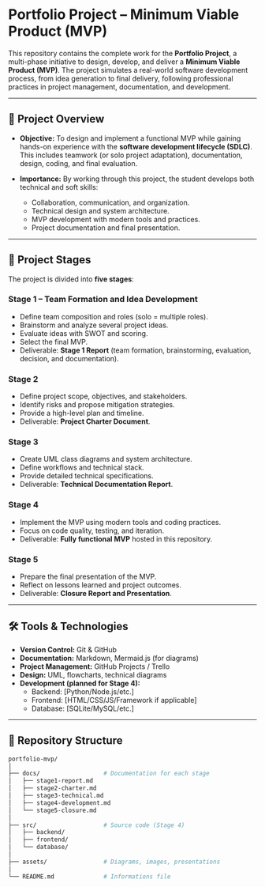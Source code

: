 # Portfolio Project – Minimum Viable Product (MVP)

This repository contains the complete work for the **Portfolio Project**, a multi-phase initiative to design, develop, and deliver a **Minimum Viable Product (MVP)**.
The project simulates a real-world software development process, from idea generation to final delivery, following professional practices in project management, documentation, and development.

---

## 📌 Project Overview

- **Objective:**
  To design and implement a functional MVP while gaining hands-on experience with the **software development lifecycle (SDLC)**.
  This includes teamwork (or solo project adaptation), documentation, design, coding, and final evaluation.

- **Importance:**
  By working through this project, the student develops both technical and soft skills:
  - Collaboration, communication, and organization.
  - Technical design and system architecture.
  - MVP development with modern tools and practices.
  - Project documentation and final presentation.

---

## 🚀 Project Stages

The project is divided into **five stages**:

### **Stage 1 – Team Formation and Idea Development**
- Define team composition and roles (solo = multiple roles).
- Brainstorm and analyze several project ideas.
- Evaluate ideas with SWOT and scoring.
- Select the final MVP.
- Deliverable: **Stage 1 Report** (team formation, brainstorming, evaluation, decision, and documentation).

### **Stage 2**
- Define project scope, objectives, and stakeholders.
- Identify risks and propose mitigation strategies.
- Provide a high-level plan and timeline.
- Deliverable: **Project Charter Document**.

### **Stage 3**
- Create UML class diagrams and system architecture.
- Define workflows and technical stack.
- Provide detailed technical specifications.
- Deliverable: **Technical Documentation Report**.

### **Stage 4**
- Implement the MVP using modern tools and coding practices.
- Focus on code quality, testing, and iteration.
- Deliverable: **Fully functional MVP** hosted in this repository.

### **Stage 5**
- Prepare the final presentation of the MVP.
- Reflect on lessons learned and project outcomes.
- Deliverable: **Closure Report and Presentation**.

---

## 🛠️ Tools & Technologies

- **Version Control:** Git & GitHub
- **Documentation:** Markdown, Mermaid.js (for diagrams)
- **Project Management:** GitHub Projects / Trello
- **Design:** UML, flowcharts, technical diagrams
- **Development (planned for Stage 4):**
  - Backend: [Python/Node.js/etc.]  
  - Frontend: [HTML/CSS/JS/Framework if applicable]  
  - Database: [SQLite/MySQL/etc.]

---

## 📂 Repository Structure

```bash
portfolio-mvp/
│
├── docs/                  # Documentation for each stage
│   ├── stage1-report.md
│   ├── stage2-charter.md
│   ├── stage3-technical.md
│   ├── stage4-development.md
│   └── stage5-closure.md
│
├── src/                   # Source code (Stage 4)
│   ├── backend/
│   ├── frontend/
│   └── database/
│
├── assets/                # Diagrams, images, presentations
│
└── README.md              # Informations file
